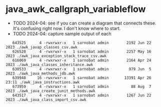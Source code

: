 # java_awk_callgraph_variableflow

* TODO 2024-04: see if you can create a diagram that connects these. It's confusing right now. I don't know where to start.
* TODO 2024-04: capture sample output of each

```
   643525      4 -rwxrwxr-x   1 sarnobat admin        2192 Jun 22  2023 ./awk_javap_classes_csv.awk
   626520      4 -rwxrwxr-x   1 sarnobat admin        2257 May 16  2023 ./awk_java_exception_stack_trace_csv.awk
   616069      4 -rwxrwxr-x   1 sarnobat admin        2164 Apr 24  2023 ./awk_java_classes_inheritance.awk
   630533      4 -rwxrwxr-x   1 sarnobat admin         979 Jun  5  2023 ./awk_java_methods_jdb.awk
   639940     16 -rwxrwxr-x   1 sarnobat admin       13391 Apr 26 23:11 ./awk_java_instructions.awk
   673959      4 -rwxrwxr-x   1 sarnobat admin          88 Aug  7  2023 ./awk_java_create_junit_methods.awk
   643517      4 -rwxrwxr-x   1 sarnobat admin        1267 Jun 22  2023 ./awk_java_class_import_csv.awk
```

